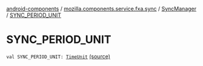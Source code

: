 [android-components](../../index.md) / [mozilla.components.service.fxa.sync](../index.md) / [SyncManager](index.md) / [SYNC_PERIOD_UNIT](./-s-y-n-c_-p-e-r-i-o-d_-u-n-i-t.md)

# SYNC_PERIOD_UNIT

`val SYNC_PERIOD_UNIT: `[`TimeUnit`](https://developer.android.com/reference/java/util/concurrent/TimeUnit.html) [(source)](https://github.com/mozilla-mobile/android-components/blob/master/components/service/firefox-accounts/src/main/java/mozilla/components/service/fxa/sync/SyncManager.kt#L128)